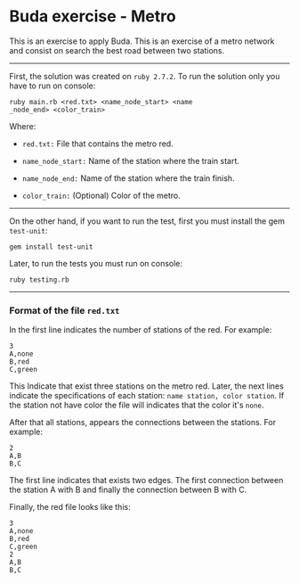 # Buda exercise - Metro

This is an exercise to apply Buda. This is an exercise of a metro network and consist on search the best road between two stations.

-------

First, the solution was created on `ruby 2.7.2`. To run the solution only you have to run on console:

    ruby main.rb <red.txt> <name_node_start> <name
    _node_end> <color_train>
  
Where:

* `red.txt:` File that contains the metro red.

* `name_node_start:` Name of the station where the train start.

* `name_node_end:` Name of the station where the train finish.

* `color_train:` (Optional) Color of the metro.

----

On the other hand, if you want to run the test, first you must install the gem `test-unit`:

    gem install test-unit

Later, to run the tests you must run on console:

    ruby testing.rb

----

### Format of the file `red.txt`

In the first line indicates the number of stations of the red. For example:

    3
    A,none
    B,red
    C,green

This Indicate that exist three stations on the metro red. Later, the next lines indicate the specifications of each station: `name station, color station`. If the station not have color the file will indicates that the color it's `none`.

After that all stations, appears the connections between the stations. For example:

    2
    A,B
    B,C

The first line indicates that exists two edges. The first connection between the station A with B and finally the connection between B with C. 

Finally, the red file looks like this:

    3
    A,none
    B,red
    C,green
    2
    A,B
    B,C
